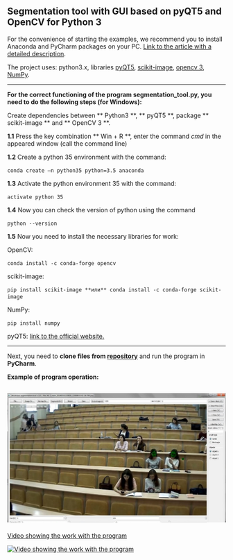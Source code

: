 ## Segmentation tool with GUI based on pyQT5 and OpenCV for Python 3

For the convenience of starting the examples, we recommend you to install Anaconda and PyCharm packages on your PC.
[Link to the article with a detailed description](https://medium.com/@GalarnykMichael/install-python-on-windows-anaconda-c63c7c3d1444).

The project uses: python3.х, libraries [pyQT5](https://stackoverflow.com/questions/16846501/how-to-install-pyqt5-on-windows), [scikit-image](http://scikit-image.org), [opencv 3](https://opencv.org/opencv-3-0.html), [NumPy](https://pypi.org/project/numpy/).

--------------------------------------

**For the correct functioning of the program segmentation_tool.py, you need to do the following steps (for Windows):**

Create dependencies between ** Python3 **, ** pyQT5 **, package ** scikit-image ** and ** OpenCV 3 **.

**1.1** Press the key combination ** Win + R **, enter the command _cmd_ in the appeared window (call the command line)

**1.2** Create a python 35 environment with the command:  

	conda create –n python35 python=3.5 anaconda
    
**1.3** Activate the python environment 35 with the command:

	activate python 35

**1.4** Now you can check the version of python using the command 

	python --version

**1.5** Now you need to install the necessary libraries for work:

OpenCV:

	conda install -c conda-forge opencv

scikit-image:

	pip install scikit-image **или** conda install -c conda-forge scikit-image

NumPy:

	pip install numpy

pyQT5: [link to the official website.](https://riverbankcomputing.com/software/pyqt/download5)

------------------------------------------------------------------------

Next, you need to **clone files from [repository](https://github.com/yuddim/multi_class_segmentation_tool)** and run the program in 
**PyCharm**. 

**Example of program operation:**

![alt text](1.jpg)
----------------------------------
[Video showing the work with the program](https://www.youtube.com/watch?v=bjM5I21gQFw)

[![Video showing the work with the program](https://i9.ytimg.com/vi/bjM5I21gQFw/mq3.jpg?sqp=CNjB4toF&rs=AOn4CLAl9VX6nNk0mjbAnuoHcSOHTqQbFw)](https://www.youtube.com/watch?v=bjM5I21gQFw)
